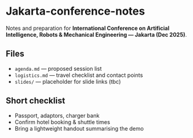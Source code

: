 # Jakarta-conference-notes

Notes and preparation for **International Conference on Artificial Intelligence, Robots & Mechanical Engineering — Jakarta (Dec 2025)**.

## Files
- `agenda.md` — proposed session list
- `logistics.md` — travel checklist and contact points
- `slides/` — placeholder for slide links (tbc)

## Short checklist
- Passport, adaptors, charger bank  
- Confirm hotel booking & shuttle times  
- Bring a lightweight handout summarising the demo

